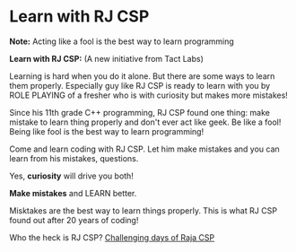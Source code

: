 # Learn with RJ CSP

**Note:** Acting like a fool is the best way to learn programming

**Learn with RJ CSP:**
(A new initiative from Tact Labs)

Learning is hard when you do it alone. But there are some ways to learn them properly. Especially guy like RJ CSP is ready to learn with you by ROLE PLAYING of a fresher who is with curiosity but makes more mistakes!

Since his 11th grade C++ programming, RJ CSP found one thing: make mistake to learn thing properly and don't ever act like geek. Be like a fool! Being like fool is the best way to learn programming!

Come and learn coding with RJ CSP. Let him make mistakes and you can learn from his mistakes, questions.

Yes, **curiosity** will drive you both!

**Make mistakes** and LEARN better.

Misktakes are the best way to learn things properly. This is what RJ CSP found out after 20 years of coding!

Who the heck is RJ CSP?
[Challenging days of Raja CSP](https://medium.com/@rajacsp/my-darkest-challenging-days-in-india-b03ddc625116)

